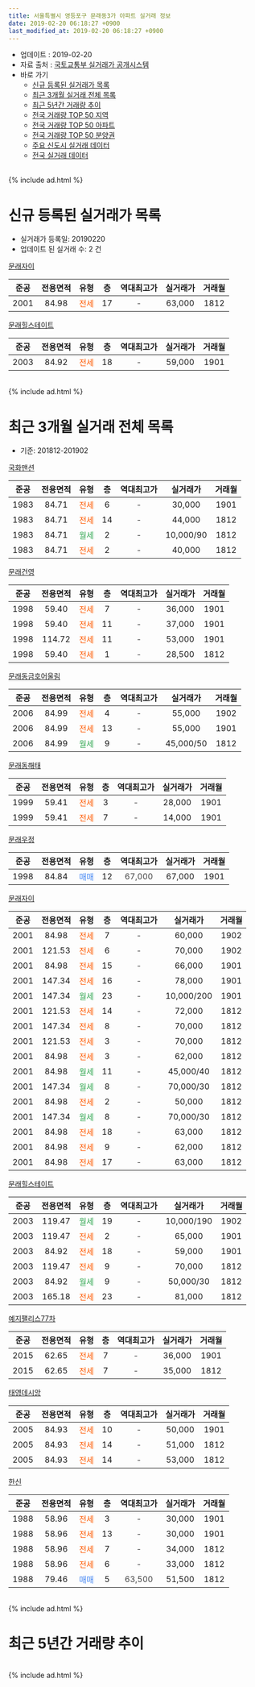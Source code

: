```yaml
---
title: 서울특별시 영등포구 문래동3가 아파트 실거래 정보
date: 2019-02-20 06:18:27 +0900
last_modified_at: 2019-02-20 06:18:27 +0900
---
```


* 업데이트 : 2019-02-20
* 자료 출처 : [국토교통부 실거래가 공개시스템](http://rt.molit.go.kr)
* 바로 가기
    * [신규 등록된 실거래가 목록](#신규-등록된-실거래가-목록)
    * [최근 3개월 실거래 전체 목록](#최근-3개월-실거래-전체-목록)
    * [최근 5년간 거래량 추이](#최근-5년간-거래량-추이)
    * [전국 거래량 TOP 50 지역](https://inasie.github.io/apt-trade-info/최근-3개월-전국에서-가장-거래가-많이-발생한-지역)
    * [전국 거래량 TOP 50 아파트](https://inasie.github.io/apt-trade-info/최근-3개월-전국에서-가장-거래가-많이-발생한-아파트)
    * [전국 거래량 TOP 50 분양권](https://inasie.github.io/apt-trade-info/최근-3개월-전국에서-가장-거래가-많이-발생한-분양권)
    * [주요 신도시 실거래 데이터](https://inasie.github.io/apt-trade-info/주요-신도시)
    * [전국 실거래 데이터](https://inasie.github.io/apt-trade-info/전국)
<br>
{% include ad.html %}
<br>

# 신규 등록된 실거래가 목록
* 실거래가 등록일: 20190220
* 업데이트 된 실거래 수: 2 건


[문래자이](https://search.naver.com/search.naver?query=%EC%84%9C%EC%9A%B8%ED%8A%B9%EB%B3%84%EC%8B%9C+%EC%98%81%EB%93%B1%ED%8F%AC%EA%B5%AC+%EB%AC%B8%EB%9E%98%EB%8F%993%EA%B0%80+%EB%AC%B8%EB%9E%98%EC%9E%90%EC%9D%B4)

|준공|전용면적|유형|층|역대최고가|실거래가|거래월|
|:---:|:---:|:---:|:---:|:---:|:---:|:---:|
|2001|84.98|<span style="color:#ff5a00">전세</span>|17|<span style="color:#444444">-</span>|63,000|1812|

[문래힐스테이트](https://search.naver.com/search.naver?query=%EC%84%9C%EC%9A%B8%ED%8A%B9%EB%B3%84%EC%8B%9C+%EC%98%81%EB%93%B1%ED%8F%AC%EA%B5%AC+%EB%AC%B8%EB%9E%98%EB%8F%993%EA%B0%80+%EB%AC%B8%EB%9E%98%ED%9E%90%EC%8A%A4%ED%85%8C%EC%9D%B4%ED%8A%B8)

|준공|전용면적|유형|층|역대최고가|실거래가|거래월|
|:---:|:---:|:---:|:---:|:---:|:---:|:---:|
|2003|84.92|<span style="color:#ff5a00">전세</span>|18|<span style="color:#444444">-</span>|59,000|1901|


<br>
{% include ad.html %}
<br>

# 최근 3개월 실거래 전체 목록
* 기준: 201812-201902


[국화맨션](https://search.naver.com/search.naver?query=%EC%84%9C%EC%9A%B8%ED%8A%B9%EB%B3%84%EC%8B%9C+%EC%98%81%EB%93%B1%ED%8F%AC%EA%B5%AC+%EB%AC%B8%EB%9E%98%EB%8F%993%EA%B0%80+%EA%B5%AD%ED%99%94%EB%A7%A8%EC%85%98)

|준공|전용면적|유형|층|역대최고가|실거래가|거래월|
|:---:|:---:|:---:|:---:|:---:|:---:|:---:|
|1983|84.71|<span style="color:#ff5a00">전세</span>|6|<span style="color:#444444">-</span>|30,000|1901|
|1983|84.71|<span style="color:#ff5a00">전세</span>|14|<span style="color:#444444">-</span>|44,000|1812|
|1983|84.71|<span style="color:#34a853">월세</span>|2|<span style="color:#444444">-</span>|10,000/90|1812|
|1983|84.71|<span style="color:#ff5a00">전세</span>|2|<span style="color:#444444">-</span>|40,000|1812|

[문래건영](https://search.naver.com/search.naver?query=%EC%84%9C%EC%9A%B8%ED%8A%B9%EB%B3%84%EC%8B%9C+%EC%98%81%EB%93%B1%ED%8F%AC%EA%B5%AC+%EB%AC%B8%EB%9E%98%EB%8F%993%EA%B0%80+%EB%AC%B8%EB%9E%98%EA%B1%B4%EC%98%81)

|준공|전용면적|유형|층|역대최고가|실거래가|거래월|
|:---:|:---:|:---:|:---:|:---:|:---:|:---:|
|1998|59.40|<span style="color:#ff5a00">전세</span>|7|<span style="color:#444444">-</span>|36,000|1901|
|1998|59.40|<span style="color:#ff5a00">전세</span>|11|<span style="color:#444444">-</span>|37,000|1901|
|1998|114.72|<span style="color:#ff5a00">전세</span>|11|<span style="color:#444444">-</span>|53,000|1901|
|1998|59.40|<span style="color:#ff5a00">전세</span>|1|<span style="color:#444444">-</span>|28,500|1812|

[문래동금호어울림](https://search.naver.com/search.naver?query=%EC%84%9C%EC%9A%B8%ED%8A%B9%EB%B3%84%EC%8B%9C+%EC%98%81%EB%93%B1%ED%8F%AC%EA%B5%AC+%EB%AC%B8%EB%9E%98%EB%8F%993%EA%B0%80+%EB%AC%B8%EB%9E%98%EB%8F%99%EA%B8%88%ED%98%B8%EC%96%B4%EC%9A%B8%EB%A6%BC)

|준공|전용면적|유형|층|역대최고가|실거래가|거래월|
|:---:|:---:|:---:|:---:|:---:|:---:|:---:|
|2006|84.99|<span style="color:#ff5a00">전세</span>|4|<span style="color:#444444">-</span>|55,000|1902|
|2006|84.99|<span style="color:#ff5a00">전세</span>|13|<span style="color:#444444">-</span>|55,000|1901|
|2006|84.99|<span style="color:#34a853">월세</span>|9|<span style="color:#444444">-</span>|45,000/50|1812|

[문래동해태](https://search.naver.com/search.naver?query=%EC%84%9C%EC%9A%B8%ED%8A%B9%EB%B3%84%EC%8B%9C+%EC%98%81%EB%93%B1%ED%8F%AC%EA%B5%AC+%EB%AC%B8%EB%9E%98%EB%8F%993%EA%B0%80+%EB%AC%B8%EB%9E%98%EB%8F%99%ED%95%B4%ED%83%9C)

|준공|전용면적|유형|층|역대최고가|실거래가|거래월|
|:---:|:---:|:---:|:---:|:---:|:---:|:---:|
|1999|59.41|<span style="color:#ff5a00">전세</span>|3|<span style="color:#444444">-</span>|28,000|1901|
|1999|59.41|<span style="color:#ff5a00">전세</span>|7|<span style="color:#444444">-</span>|14,000|1901|

[문래우정](https://search.naver.com/search.naver?query=%EC%84%9C%EC%9A%B8%ED%8A%B9%EB%B3%84%EC%8B%9C+%EC%98%81%EB%93%B1%ED%8F%AC%EA%B5%AC+%EB%AC%B8%EB%9E%98%EB%8F%993%EA%B0%80+%EB%AC%B8%EB%9E%98%EC%9A%B0%EC%A0%95)

|준공|전용면적|유형|층|역대최고가|실거래가|거래월|
|:---:|:---:|:---:|:---:|:---:|:---:|:---:|
|1998|84.84|<span style="color:#4285f3">매매</span>|12|<span style="color:#444444">67,000</span>|67,000|1901|

[문래자이](https://search.naver.com/search.naver?query=%EC%84%9C%EC%9A%B8%ED%8A%B9%EB%B3%84%EC%8B%9C+%EC%98%81%EB%93%B1%ED%8F%AC%EA%B5%AC+%EB%AC%B8%EB%9E%98%EB%8F%993%EA%B0%80+%EB%AC%B8%EB%9E%98%EC%9E%90%EC%9D%B4)

|준공|전용면적|유형|층|역대최고가|실거래가|거래월|
|:---:|:---:|:---:|:---:|:---:|:---:|:---:|
|2001|84.98|<span style="color:#ff5a00">전세</span>|7|<span style="color:#444444">-</span>|60,000|1902|
|2001|121.53|<span style="color:#ff5a00">전세</span>|6|<span style="color:#444444">-</span>|70,000|1902|
|2001|84.98|<span style="color:#ff5a00">전세</span>|15|<span style="color:#444444">-</span>|66,000|1901|
|2001|147.34|<span style="color:#ff5a00">전세</span>|16|<span style="color:#444444">-</span>|78,000|1901|
|2001|147.34|<span style="color:#34a853">월세</span>|23|<span style="color:#444444">-</span>|10,000/200|1901|
|2001|121.53|<span style="color:#ff5a00">전세</span>|14|<span style="color:#444444">-</span>|72,000|1812|
|2001|147.34|<span style="color:#ff5a00">전세</span>|8|<span style="color:#444444">-</span>|70,000|1812|
|2001|121.53|<span style="color:#ff5a00">전세</span>|3|<span style="color:#444444">-</span>|70,000|1812|
|2001|84.98|<span style="color:#ff5a00">전세</span>|3|<span style="color:#444444">-</span>|62,000|1812|
|2001|84.98|<span style="color:#34a853">월세</span>|11|<span style="color:#444444">-</span>|45,000/40|1812|
|2001|147.34|<span style="color:#34a853">월세</span>|8|<span style="color:#444444">-</span>|70,000/30|1812|
|2001|84.98|<span style="color:#ff5a00">전세</span>|2|<span style="color:#444444">-</span>|50,000|1812|
|2001|147.34|<span style="color:#34a853">월세</span>|8|<span style="color:#444444">-</span>|70,000/30|1812|
|2001|84.98|<span style="color:#ff5a00">전세</span>|18|<span style="color:#444444">-</span>|63,000|1812|
|2001|84.98|<span style="color:#ff5a00">전세</span>|9|<span style="color:#444444">-</span>|62,000|1812|
|2001|84.98|<span style="color:#ff5a00">전세</span>|17|<span style="color:#444444">-</span>|63,000|1812|

[문래힐스테이트](https://search.naver.com/search.naver?query=%EC%84%9C%EC%9A%B8%ED%8A%B9%EB%B3%84%EC%8B%9C+%EC%98%81%EB%93%B1%ED%8F%AC%EA%B5%AC+%EB%AC%B8%EB%9E%98%EB%8F%993%EA%B0%80+%EB%AC%B8%EB%9E%98%ED%9E%90%EC%8A%A4%ED%85%8C%EC%9D%B4%ED%8A%B8)

|준공|전용면적|유형|층|역대최고가|실거래가|거래월|
|:---:|:---:|:---:|:---:|:---:|:---:|:---:|
|2003|119.47|<span style="color:#34a853">월세</span>|19|<span style="color:#444444">-</span>|10,000/190|1902|
|2003|119.47|<span style="color:#ff5a00">전세</span>|2|<span style="color:#444444">-</span>|65,000|1901|
|2003|84.92|<span style="color:#ff5a00">전세</span>|18|<span style="color:#444444">-</span>|59,000|1901|
|2003|119.47|<span style="color:#ff5a00">전세</span>|9|<span style="color:#444444">-</span>|70,000|1812|
|2003|84.92|<span style="color:#34a853">월세</span>|9|<span style="color:#444444">-</span>|50,000/30|1812|
|2003|165.18|<span style="color:#ff5a00">전세</span>|23|<span style="color:#444444">-</span>|81,000|1812|

[예지팰리스77차](https://search.naver.com/search.naver?query=%EC%84%9C%EC%9A%B8%ED%8A%B9%EB%B3%84%EC%8B%9C+%EC%98%81%EB%93%B1%ED%8F%AC%EA%B5%AC+%EB%AC%B8%EB%9E%98%EB%8F%993%EA%B0%80+%EC%98%88%EC%A7%80%ED%8C%B0%EB%A6%AC%EC%8A%A477%EC%B0%A8)

|준공|전용면적|유형|층|역대최고가|실거래가|거래월|
|:---:|:---:|:---:|:---:|:---:|:---:|:---:|
|2015|62.65|<span style="color:#ff5a00">전세</span>|7|<span style="color:#444444">-</span>|36,000|1901|
|2015|62.65|<span style="color:#ff5a00">전세</span>|7|<span style="color:#444444">-</span>|35,000|1812|

[태영데시앙](https://search.naver.com/search.naver?query=%EC%84%9C%EC%9A%B8%ED%8A%B9%EB%B3%84%EC%8B%9C+%EC%98%81%EB%93%B1%ED%8F%AC%EA%B5%AC+%EB%AC%B8%EB%9E%98%EB%8F%993%EA%B0%80+%ED%83%9C%EC%98%81%EB%8D%B0%EC%8B%9C%EC%95%99)

|준공|전용면적|유형|층|역대최고가|실거래가|거래월|
|:---:|:---:|:---:|:---:|:---:|:---:|:---:|
|2005|84.93|<span style="color:#ff5a00">전세</span>|10|<span style="color:#444444">-</span>|50,000|1901|
|2005|84.93|<span style="color:#ff5a00">전세</span>|14|<span style="color:#444444">-</span>|51,000|1812|
|2005|84.93|<span style="color:#ff5a00">전세</span>|14|<span style="color:#444444">-</span>|53,000|1812|


<script async src="//pagead2.googlesyndication.com/pagead/js/adsbygoogle.js"></script>
<!-- 기본 -->
<ins class="adsbygoogle"
     style="display:block"
     data-ad-client="ca-pub-2446590836940007"
     data-ad-slot="1659523306"
     data-ad-format="auto"
     data-full-width-responsive="true"></ins>
<script>
(adsbygoogle = window.adsbygoogle || []).push({});
</script>


[한신](https://search.naver.com/search.naver?query=%EC%84%9C%EC%9A%B8%ED%8A%B9%EB%B3%84%EC%8B%9C+%EC%98%81%EB%93%B1%ED%8F%AC%EA%B5%AC+%EB%AC%B8%EB%9E%98%EB%8F%993%EA%B0%80+%ED%95%9C%EC%8B%A0)

|준공|전용면적|유형|층|역대최고가|실거래가|거래월|
|:---:|:---:|:---:|:---:|:---:|:---:|:---:|
|1988|58.96|<span style="color:#ff5a00">전세</span>|3|<span style="color:#444444">-</span>|30,000|1901|
|1988|58.96|<span style="color:#ff5a00">전세</span>|13|<span style="color:#444444">-</span>|30,000|1901|
|1988|58.96|<span style="color:#ff5a00">전세</span>|7|<span style="color:#444444">-</span>|34,000|1812|
|1988|58.96|<span style="color:#ff5a00">전세</span>|6|<span style="color:#444444">-</span>|33,000|1812|
|1988|79.46|<span style="color:#4285f3">매매</span>|5|<span style="color:#444444">63,500</span>|51,500|1812|


<br>
{% include ad.html %}
<br>

# 최근 5년간 거래량 추이


<div style="width:100%;">
    <canvas id="deal_progress" height="200"></canvas>
</div>

<script>
new Chart(document.getElementById("deal_progress"), {
    type: 'line',
    data: {
        labels: ['201402','201403','201404','201405','201406','201407','201408','201409','201410','201411','201412','201501','201502','201503','201504','201505','201506','201507','201508','201509','201510','201511','201512','201601','201602','201603','201604','201605','201606','201607','201608','201609','201610','201611','201612','201701','201702','201703','201704','201705','201706','201707','201708','201709','201710','201711','201712','201801','201802','201803','201804','201805','201806','201807','201808','201809','201810','201811','201812','201901','201902'],
        datasets: [{
            label: '매매',
            pointRadius: 1,
            data: [17, 19, 12, 8, 17, 19, 16, 11, 14, 5, 20, 19, 15, 38, 21, 15, 21, 16, 22, 24, 30, 20, 20, 9, 8, 18, 20, 27, 37, 36, 25, 33, 27, 15, 5, 4, 11, 16, 13, 27, 15, 27, 12, 21, 15, 22, 22, 26, 13, 27, 13, 13, 9, 14, 23, 13, 6, 3, 1, 1, 0],
            borderColor: "rgba(255, 201, 14, 1)",
            backgroundColor: "rgba(255, 201, 14, 0.5)",
            fill: false,
            lineTension: 0
        },{
            label: '전월세',
            pointRadius: 1,
            data: [30, 30, 28, 28, 22, 35, 26, 26, 28, 26, 25, 26, 18, 20, 30, 20, 17, 16, 15, 16, 20, 22, 29, 25, 34, 23, 25, 18, 19, 19, 22, 31, 18, 23, 25, 17, 31, 27, 20, 16, 33, 15, 18, 16, 25, 19, 31, 21, 24, 22, 19, 15, 20, 9, 20, 24, 18, 15, 24, 16, 4],
            borderColor: "rgba(0, 141, 185, 1)",
            backgroundColor: "rgba(0, 141, 185, 0.5)",
            fill: false,
            lineTension: 0
        }
        ]
    },
    options: {
        responsive: true,
        title: {
            display: false
        },
        tooltips: {
            mode: 'index',
            intersect: false
        },
        hover: {
            mode: 'nearest',
            intersect: true
        },
        scales: {
            xAxes: [{
                display: true,
                scaleLabel: {
                    display: true,
                    labelString: '년/월'
                }
            }],
            yAxes: [{
                display: true,
                ticks: {
                    suggestedMin: 0,
                },
                scaleLabel: {
                    display: true,
                    labelString: '실거래 수'
                }
            }]
        }
    }
});

</script>


<br>
{% include ad.html %}
<br>

